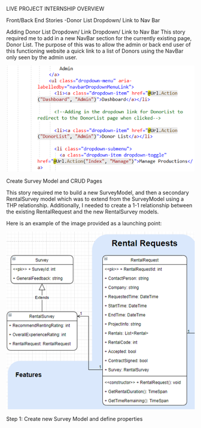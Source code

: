 LIVE PROJECT INTERNSHIP OVERVIEW 

Front/Back End Stories
-Donor List Dropdown/ Link to Nav Bar

Adding Donor List Dropdown/ Link Dropdown/ Link to Nav Bar
This story required me to add in a new NavBar section for the currently existing page, Donor List.  The purpose of this was to allow the admin or back end user of this functioning website a quick link to a list of Donors using the NavBar only seen by the admin user.

 ![alt tag](Story1-code.PNG)
 
 Create Survey Model and CRUD Pages

This story required me to build a new SurveyModel, and then a secondary RentalSurvey model which was to extend from the SurveyModel using a THP relationship. Additionally,  I needed to create a 1-1 relationship between the existing RentalRequest and the new RentalSurvey models. 

Here is an example of the image provided as a launching point:

![alt tag](Story3-description2.png)

Step 1: Create new Survey Model and define properties


